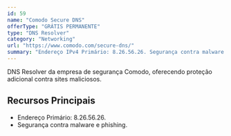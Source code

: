 ```yaml
---
id: 59
name: "Comodo Secure DNS"
offerType: "GRÁTIS PERMANENTE"
type: "DNS Resolver"
category: "Networking"
url: "https://www.comodo.com/secure-dns/"
summary: "Endereço IPv4 Primário: 8.26.56.26. Segurança contra malware e phishing."
---
```


DNS Resolver da empresa de segurança Comodo, oferecendo proteção adicional contra sites maliciosos.

## Recursos Principais

- Endereço Primário: 8.26.56.26.
- Segurança contra malware e phishing.
